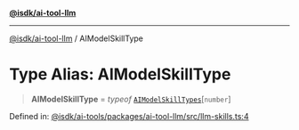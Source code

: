 [**@isdk/ai-tool-llm**](../README.md)

***

[@isdk/ai-tool-llm](../globals.md) / AIModelSkillType

# Type Alias: AIModelSkillType

> **AIModelSkillType** = *typeof* [`AIModelSkillTypes`](../variables/AIModelSkillTypes.md)\[`number`\]

Defined in: [@isdk/ai-tools/packages/ai-tool-llm/src/llm-skills.ts:4](https://github.com/isdk/ai-tool-llm.js/blob/0117bca14260d3af76fa17e1e8bf1508a2762ab9/src/llm-skills.ts#L4)
